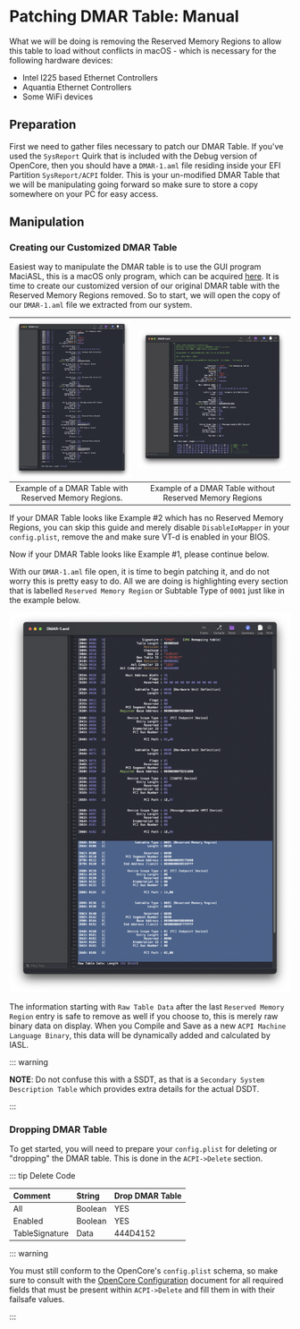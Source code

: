 # Patching DMAR Table: Manual

What we will be doing is removing the Reserved Memory Regions to allow this table to load without conflicts in macOS - which is necessary for the following hardware devices:
* Intel I225 based Ethernet Controllers
* Aquantia Ethernet Controllers
* Some WiFi devices

## Preparation

First we need to gather files necessary to patch our DMAR Table.  If you've used the `SysReport` Quirk that is included with the Debug version of OpenCore, then you should have a `DMAR-1.aml` file residing inside your EFI Partition `SysReport/ACPI` folder.  This is your un-modified DMAR Table that we will be manipulating going forward so make sure to store a copy somewhere on your PC for easy access.

## Manipulation

### Creating our Customized DMAR Table

Easiest way to manipulate the DMAR table is to use the GUI program MaciASL, this is a macOS only program, which can be acquired [here](https://github.com/acidanthera/MaciASL).  It is time to create our customized version of our original DMAR table with the Reserved Memory Regions removed.  So to start, we will open the copy of our `DMAR-1.aml` file we extracted from our system.

![](../../images/Universal/dmar-md/dmar-example-rmr.png) | ![](../../images/Universal/dmar-md/dmar-example-normr.png)
:-------------------------------:|:------------------:
Example of a DMAR Table with Reserved Memory Regions. | Example of a DMAR Table without Reserved Memory Regions

If your DMAR Table looks like Example #2 which has no Reserved Memory Regions, you can skip this guide and merely disable `DisableIoMapper` in your `config.plist`, remove the  and make sure VT-d is enabled in your BIOS.

Now if your DMAR Table looks like Example #1, please continue below.

With our `DMAR-1.aml` file open, it is time to begin patching it, and do not worry this is pretty easy to do.  All we are doing is highlighting every section that is labelled `Reserved Memory Region` or Subtable Type of `0001` just like in the example below.

![](../../images/Universal/dmar-md/dmar-rmr-selected.png)

The information starting with `Raw Table Data` after the last `Reserved Memory Region` entry is safe to remove as well if you choose to, this is merely raw binary data on display.  When you Compile and Save as a new `ACPI Machine Language Binary`, this data will be dynamically added and calculated by IASL.

::: warning

**NOTE**: Do not confuse this with a SSDT, as that is a `Secondary System Description Table` which provides extra details for the actual DSDT.

:::

### Dropping DMAR Table

To get started, you will need to prepare your `config.plist` for deleting or "dropping" the DMAR table.  This is done in the `ACPI->Delete` section.

::: tip Delete Code

| Comment        | String  | Drop DMAR Table |
| :------        | :------ | :-------------- |
| All            | Boolean | YES             |
| Enabled        | Boolean | YES             |
| TableSignature | Data    | 444D4152        |

::: warning

You must still conform to the OpenCore's `config.plist` schema, so make sure to consult with the [OpenCore Configuration](https://dortania.github.io/docs/release/Configuration.html) document for all required fields that must be present within `ACPI->Delete` and fill them in with their failsafe values.

:::
